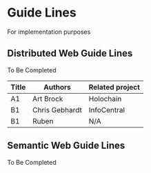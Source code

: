 Guide Lines
==
For implementation purposes

Distributed Web Guide Lines
-
To Be Completed

<table>
    <thead>
        <tr>
            <th>Title</th>
            <th>Authors</th>
            <th>Related project</th>
        </tr>
    </thead>
    <tbody>
        <tr>
            <td>A1</td>
            <td>Art Brock</td>
            <td>Holochain</td>
        </tr>
        <tr>
            <td>B1</td>
            <td>Chris Gebhardt</td>
            <td>InfoCentral</td>
        </tr>
        <tr>
            <td>B1</td>
            <td>Ruben</td>
            <td>N/A</td>
        </tr>
    </tbody>
</table>

Semantic Web Guide Lines
-
To Be Completed
